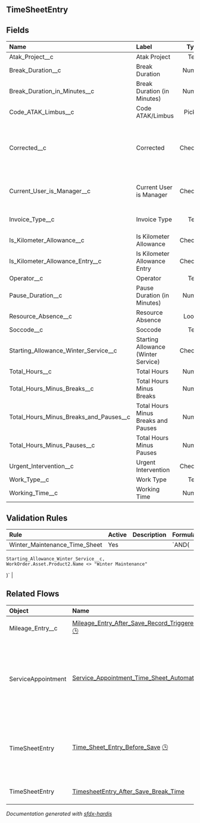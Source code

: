 ## TimeSheetEntry

<!-- Object description -->

## Fields

| Name      | Label | Type | Description |
| :-------- | :---- | :--: | :---------- | 
| Atak_Project__c | Atak Project | Text | <!-- --> |
| Break_Duration__c | Break Duration | Number | <!-- --> |
| Break_Duration_in_Minutes__c | Break Duration (in Minutes) | Number | <!-- --> |
| Code_ATAK_Limbus__c | Code ATAK/Limbus | Picklist | <!-- --> |
| Corrected__c | Corrected | Checkbox | TSE was corrected by CM or BS after submission  - added via flow |
| Current_User_is_Manager__c | Current User is Manager | Checkbox | Technical Field used in Report Filtering |
| Invoice_Type__c | Invoice Type | Text | For Reporting Purposes |
| Is_Kilometer_Allowance__c | Is Kilometer Allowance | Checkbox | <!-- --> |
| Is_Kilometer_Allowance_Entry__c | Is Kilometer Allowance Entry | Checkbox | <!-- --> |
| Operator__c | Operator | Text | <!-- --> |
| Pause_Duration__c | Pause Duration (in Minutes) | Number | <!-- --> |
| Resource_Absence__c | Resource Absence | Lookup | <!-- --> |
| Soccode__c | Soccode | Text | <!-- --> |
| Starting_Allowance_Winter_Service__c | Starting Allowance (Winter Service) | Checkbox | <!-- --> |
| Total_Hours__c | Total Hours | Number | <!-- --> |
| Total_Hours_Minus_Breaks__c | Total Hours Minus Breaks | Number | <!-- --> |
| Total_Hours_Minus_Breaks_and_Pauses__c | Total Hours Minus Breaks and Pauses | Number | <!-- --> |
| Total_Hours_Minus_Pauses__c | Total Hours Minus Pauses | Number | <!-- --> |
| Urgent_Intervention__c | Urgent Intervention | Checkbox | <!-- --> |
| Work_Type__c | Work Type | Text | <!-- --> |
| Working_Time__c | Working Time | Number | <!-- --> |

## Validation Rules

| Rule      | Active | Description | Formula |
| :-------- | :---- | :---------- | :------ |
| Winter_Maintenance_Time_Sheet | Yes |  | `AND(
    Starting_Allowance_Winter_Service__c,
    WorkOrder.Asset.Product2.Name <> "Winter Maintenance"
)` |


## Related Flows

| Object | Name      | Type | Description |
| :----  | :-------- | :--: | :---------- | 
| Mileage_Entry__c | [Mileage_Entry_After_Save_Record_Triggered_Set_Work_As_Travel_Time_Work_Order](../flows/Mileage_Entry_After_Save_Record_Triggered_Set_Work_As_Travel_Time_Work_Order.md) [🕒](../flows/Mileage_Entry_After_Save_Record_Triggered_Set_Work_As_Travel_Time_Work_Order-history.md) |  Record After Save | <!-- --> |
| ServiceAppointment | [Service_Appointment_Time_Sheet_Automations](../flows/Service_Appointment_Time_Sheet_Automations.md) [🕒](../flows/Service_Appointment_Time_Sheet_Automations-history.md) |  Record After Save | This flows creates the automatic time sheet entries based on the evolving status of the service appointment |
| TimeSheetEntry | [Time_Sheet_Entry_Before_Save](../flows/Time_Sheet_Entry_Before_Save.md) [🕒](../flows/Time_Sheet_Entry_Before_Save-history.md) |  Record Before Save | This flow is configured to update and fill in some data automatically on Time Sheet Entries |
| TimeSheetEntry | [TimesheetEntry_After_Save_Break_Time](../flows/TimesheetEntry_After_Save_Break_Time.md) |  Record After Save | <!-- --> |


_Documentation generated with [sfdx-hardis](https://sfdx-hardis.cloudity.com)_

